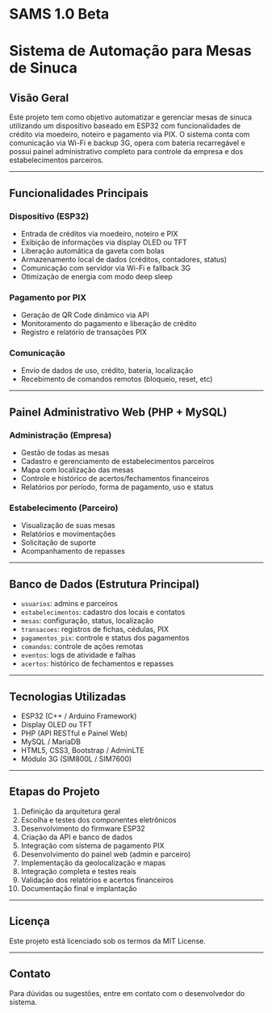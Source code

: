 # SAMS 1.0 Beta

# Sistema de Automação para Mesas de Sinuca

## Visão Geral
Este projeto tem como objetivo automatizar e gerenciar mesas de sinuca utilizando um dispositivo baseado em ESP32 com funcionalidades de crédito via moedeiro, noteiro e pagamento via PIX. O sistema conta com comunicação via Wi-Fi e backup 3G, opera com bateria recarregável e possui painel administrativo completo para controle da empresa e dos estabelecimentos parceiros.

---

## Funcionalidades Principais

### Dispositivo (ESP32)
- Entrada de créditos via moedeiro, noteiro e PIX
- Exibição de informações via display OLED ou TFT
- Liberação automática da gaveta com bolas
- Armazenamento local de dados (créditos, contadores, status)
- Comunicação com servidor via Wi-Fi e fallback 3G
- Otimização de energia com modo deep sleep

### Pagamento por PIX
- Geração de QR Code dinâmico via API
- Monitoramento do pagamento e liberação de crédito
- Registro e relatório de transações PIX

### Comunicação
- Envio de dados de uso, crédito, bateria, localização
- Recebimento de comandos remotos (bloqueio, reset, etc)

---

## Painel Administrativo Web (PHP + MySQL)

### Administração (Empresa)
- Gestão de todas as mesas
- Cadastro e gerenciamento de estabelecimentos parceiros
- Mapa com localização das mesas
- Controle e histórico de acertos/fechamentos financeiros
- Relatórios por período, forma de pagamento, uso e status

### Estabelecimento (Parceiro)
- Visualização de suas mesas
- Relatórios e movimentações
- Solicitação de suporte
- Acompanhamento de repasses

---

## Banco de Dados (Estrutura Principal)
- `usuarios`: admins e parceiros
- `estabelecimentos`: cadastro dos locais e contatos
- `mesas`: configuração, status, localização
- `transacoes`: registros de fichas, cédulas, PIX
- `pagamentos_pix`: controle e status dos pagamentos
- `comandos`: controle de ações remotas
- `eventos`: logs de atividade e falhas
- `acertos`: histórico de fechamentos e repasses

---

## Tecnologias Utilizadas
- ESP32 (C++ / Arduino Framework)
- Display OLED ou TFT
- PHP (API RESTful e Painel Web)
- MySQL / MariaDB
- HTML5, CSS3, Bootstrap / AdminLTE
- Módulo 3G (SIM800L / SIM7600)

---

## Etapas do Projeto

1. Definição da arquitetura geral
2. Escolha e testes dos componentes eletrônicos
3. Desenvolvimento do firmware ESP32
4. Criação da API e banco de dados
5. Integração com sistema de pagamento PIX
6. Desenvolvimento do painel web (admin e parceiro)
7. Implementação da geolocalização e mapas
8. Integração completa e testes reais
9. Validação dos relatórios e acertos financeiros
10. Documentação final e implantação

---

## Licença
Este projeto está licenciado sob os termos da MIT License.

---

## Contato
Para dúvidas ou sugestões, entre em contato com o desenvolvedor do sistema.

